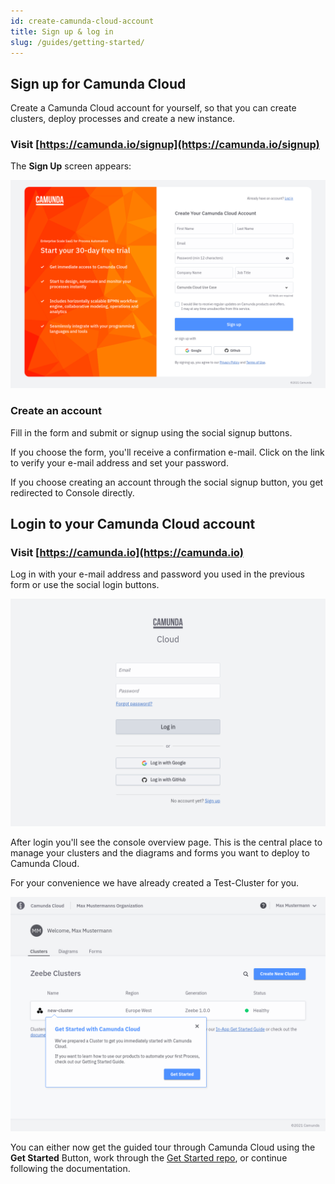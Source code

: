```yaml
---
id: create-camunda-cloud-account
title: Sign up & log in
slug: /guides/getting-started/
---
```


## Sign up for Camunda Cloud

Create a Camunda Cloud account for yourself, so that you can create clusters, deploy processes and create a new instance.

### Visit [https://camunda.io/signup](https://camunda.io/signup)

The **Sign Up** screen appears:

![signup](./img/signup.png)

### Create an account

Fill in the form and submit or signup using the social signup buttons.

If you choose the form, you'll receive a confirmation e-mail. Click on the link to verify your e-mail address and set your password.

If you choose creating an account through the social signup button, you get redirected to Console directly.

## Login to your Camunda Cloud account

### Visit [https://camunda.io](https://camunda.io)

Log in with your e-mail address and password you used in the previous form or use the social login buttons.

![login](./img/login.png)

After login you'll see the console overview page. This is the central place to manage your clusters and the diagrams and forms you want to deploy to Camunda Cloud.

For your convenience we have already created a Test-Cluster for you.

![overview-gse](./img/cluster-overview-gse.png)

You can either now get the guided tour through Camunda Cloud using the **Get Started** Button, work through the [Get Started repo](https://github.com/camunda-cloud/camunda-cloud-get-started), or continue following the documentation.

